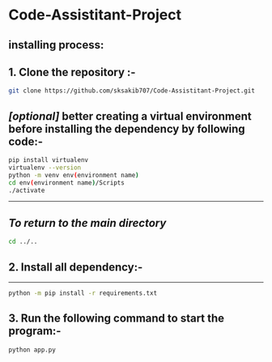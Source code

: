 # Code-Assistitant-Project
## installing process:
**1. Clone the repository :-**
---
```bash
git clone https://github.com/sksakib707/Code-Assistitant-Project.git
```
## *[optional]* better  creating a virtual environment before installing the dependency by  following code:-
```bash
pip install virtualenv
virtualenv --version
python -m venv env(environment name)
cd env(environment name)/Scripts
./activate
```
---
*To return to the main directory*
---
```bash
cd ../..
```

## **2. Install   all dependency:-**
---
```bash
python -m pip install -r requirements.txt
```
**3. Run the following command to start the program:-**
---
```bash
python app.py
```
